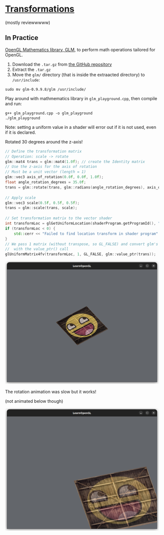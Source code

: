 # [Transformations](https://learnopengl.com/Getting-started/Transformations)

(mostly reviewwwww)

## In Practice

[OpenGL Mathematics library, GLM](https://glm.g-truc.net/0.9.9/index.html), to perform math operations tailored for OpenGL.

1. Download the `.tar.gz` from [the GitHub repository](https://github.com/g-truc/glm/tags)
2. Extract the `.tar.gz`
3. Move the `glm/` directory (that is inside the extraacted directory) to `/usr/include`:
```
sudo mv glm-0.9.9.8/glm /usr/include/
```

Play around with mathmematics library in `glm_playground.cpp`, then compile and run:
```
g++ glm_playground.cpp -o glm_playground
./glm_playground
```

Note: setting a uniform value in a shader will error out if it is not used, even if it is declared.

Rotated 30 degrees around the z-axis!
```cpp
// Define the transformation matrix
// Operation: scale -> rotate
glm::mat4 trans = glm::mat4(1.0f); // create the Identity matrix
// Use the z-axis for the axis of rotation
// Must be a unit vector (length = 1)
glm::vec3 axis_of_rotation(0.0f, 0.0f, 1.0f);
float angle_rotation_degrees = 35.0f;
trans = glm::rotate(trans, glm::radians(angle_rotation_degrees), axis_of_rotation);

// Apply scale
glm::vec3 scale(0.5f, 0.5f, 0.5f);
trans = glm::scale(trans, scale);

// Set transformation matrix to the vector shader
int transformLoc = glGetUniformLocation(shaderProgram.getProgramId(), "transform");
if (transformLoc < 0) {
    std::cerr << "Failed to find location transform in shader program" << std::endl;
}
// We pass 1 matrix (without transpose, so GL_FALSE) and convert glm's data format to OpenGL's
//  with the value_ptr() call
glUniformMatrix4fv(transformLoc, 1, GL_FALSE, glm::value_ptr(trans));
```

![Rotate 30 degrees](images/rotate-30-degrees.png)

The rotation animation was slow but it works!

(not animated below though)

![Rotate animation](images/rotation-animation.png)
